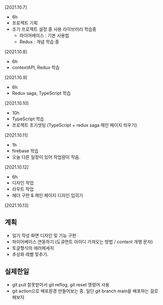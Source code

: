 [2021.10.7]

-   6h
-   프로젝트 기획
-   초기 프로젝트 설정 중 사용 라이브러리 학습중
    -   파이어베이스 : 기본 사용법
    -   Redux : 개념 학습 중

[2021.10.8]

-   6h
-   contextAPI, Redux 학습

[2021.10.9]

-   6h
-   Redux saga, TypeScript 학습

[2021.10.10]

-   10h
-   TypeScript 학습
-   프로젝트 초기셋팅 (TypeScript + redux saga 메인 페이지 띄우기)

[2021.10.11]

-   1h
-   firebase 학습
-   오늘 다른 일정이 있어 작업량이 작음.

[2021.10.12]

-   6h
-   디자인 작업
-   라우트 작업
-   헤더 구현 & 메인 페이지 디자인 입히기

[2021.10.13]

## 계획

-   일기 작성 화면 디자인 및 기능 구현
-   파이어베이스 연동하기 (도큐먼트 아이디 가져오는 방법 / content 개행 문자)
-   토글형식의 에러메세지
-   추상화 레벨 맞추기.

## 실제한일

-   git pull 잘못받아서 git reflog, git reset 명령어 사용
-   git action으로 배포환경 만들어보는 중.
    일단 git branch main을 배포하는 걸로 해보자
